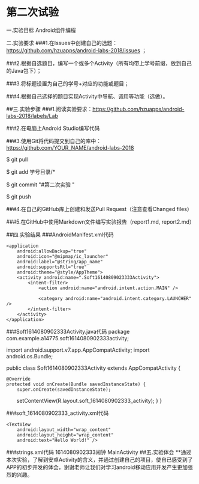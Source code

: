 # 第二次试验
一.实验目标
Android组件编程

二.实验要求
###1.在Issues中创建自己的选题：https://github.com/hzuapps/android-labs-2018/issues ；

###2.根据自选题目，编写一个或多个Activity（所有均带上学号前缀，放到自己的Java包下）；

###3.将标题设置为自己的学号+对应的功能或题目；

###4.根据自己选择的题目实现Activity中导航、调用等功能（选做）。

##三.实验步骤
###1.阅读实验要求：https://github.com/hzuapps/android-labs-2018/labels/Lab

###2.在电脑上Android Studio编写代码            

###3.使用Git将代码提交到自己的库中：https://github.com/YOUR_NAME/android-labs-2018

$ git pull

$ git add 学号目录/*

$ git commit "#第二次实验  "

$ git push

###4.在自己的GitHub库上创建和发送Pull Request（注意查看Changed files）    

###5.在GitHub中使用Markdown文件编写实验报告（report1.md, report2.md）   

##四.实验结果
###AndroidManifest.xml代码
<?xml version="1.0" encoding="utf-8"?>
<manifest xmlns:android="http://schemas.android.com/apk/res/android"
    package="com.example.a14775.soft1614080902333activity">

    <application
        android:allowBackup="true"
        android:icon="@mipmap/ic_launcher"
        android:label="@string/app_name"
        android:supportsRtl="true"
        android:theme="@style/AppTheme">
        <activity android:name=".Soft16140809023333Activity">
            <intent-filter>
                <action android:name="android.intent.action.MAIN" />

                <category android:name="android.intent.category.LAUNCHER" />
            </intent-filter>
        </activity>
    </application>

</manifest>

###Soft1614080902333Activity.java代码
package com.example.a14775.soft1614080902333activity;

import android.support.v7.app.AppCompatActivity;
import android.os.Bundle;

public class Soft1614080902333Activity extends AppCompatActivity {

    @Override
    protected void onCreate(Bundle savedInstanceState) {
        super.onCreate(savedInstanceState);
        setContentView(R.layout.soft_1614080902333_activity);
    }
}

###soft_1614080902333_activity.xml代码
<?xml version="1.0" encoding="utf-8"?>
<RelativeLayout xmlns:android="http://schemas.android.com/apk/res/android"
    xmlns:tools="http://schemas.android.com/tools"
    android:id="@+id/activity_soft1614080902333"
    android:layout_width="match_parent"
    android:layout_height="match_parent"
    android:paddingBottom="@dimen/activity_vertical_margin"
    android:paddingLeft="@dimen/activity_horizontal_margin"
    android:paddingRight="@dimen/activity_horizontal_margin"
    android:paddingTop="@dimen/activity_vertical_margin"
    tools:context="com.example.a14775.soft1614080902333activity.Soft1614080902333Activity">

    <TextView
        android:layout_width="wrap_content"
        android:layout_height="wrap_content"
        android:text="Hello World!" />
</RelativeLayout>

###strings.xml代码
<resources>
    <string name="app_name">1614080902333闹钟</string>
    <string name="title_activity_main">MainActivity</string>
</resources>
##五.实验体会
**通过本次实验，了解到安卓Activity的含义，并通过创建自己的项目，使自已感受到了APP的初步开发的体会，谢谢老师让我们对学习android移动应用开发产生更加强烈的兴趣。
